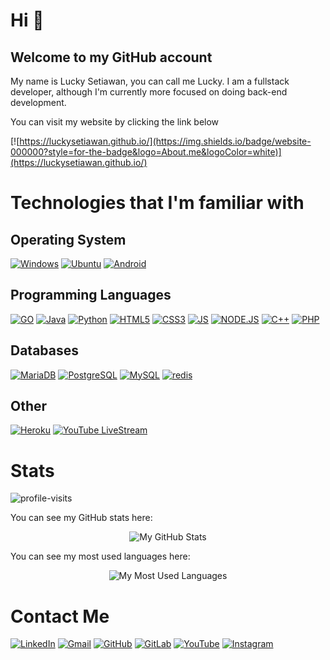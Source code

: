 # Hi 👋
## Welcome to my GitHub account 

My name is Lucky Setiawan, you can call me Lucky. I am a fullstack developer,  although I'm currently more focused on doing back-end development.

You can visit my website by clicking the link below

[![https://luckysetiawan.github.io/](https://img.shields.io/badge/website-000000?style=for-the-badge&logo=About.me&logoColor=white)](https://luckysetiawan.github.io/)

# Technologies that I'm familiar with
## Operating System
[![Windows](https://img.shields.io/badge/Windows-0078D6?style=for-the-badge&logo=windows&logoColor=white)](#)
[![Ubuntu](https://img.shields.io/badge/Ubuntu-E95420?style=for-the-badge&logo=ubuntu&logoColor=white)](#)
[![Android](https://img.shields.io/badge/Android-3DDC84?style=for-the-badge&logo=android&logoColor=white)](#)

## Programming Languages
[![GO](https://img.shields.io/badge/Go-00ADD8?style=for-the-badge&logo=go&logoColor=white)](#)
[![Java](https://img.shields.io/badge/Java-ED8B00?style=for-the-badge&logo=java&logoColor=white)](#)
[![Python](https://img.shields.io/badge/Python-3776AB?style=for-the-badge&logo=python&logoColor=white)](#)
[![HTML5](https://img.shields.io/badge/HTML5-E34F26?style=for-the-badge&logo=html5&logoColor=white)](#)
[![CSS3](https://img.shields.io/badge/CSS3-1572B6?style=for-the-badge&logo=css3&logoColor=white)](#)
[![JS](https://img.shields.io/badge/JavaScript-F7DF1E?style=for-the-badge&logo=javascript&logoColor=black)](#)
[![NODE.JS](https://img.shields.io/badge/Node.js-43853D?style=for-the-badge&logo=node.js&logoColor=white)](#)
[![C++](https://img.shields.io/badge/C%2B%2B-00599C?style=for-the-badge&logo=c%2B%2B&logoColor=white)](#)
[![PHP](https://img.shields.io/badge/PHP-777BB4?style=for-the-badge&logo=php&logoColor=white)](#)


## Databases
[![MariaDB](https://img.shields.io/badge/MariaDB-003545?style=for-the-badge&logo=mariadb&logoColor=white)](#)
[![PostgreSQL](https://img.shields.io/badge/PostgreSQL-316192?style=for-the-badge&logo=postgresql&logoColor=white)](#)
[![MySQL](https://img.shields.io/badge/MySQL-00000F?style=for-the-badge&logo=mysql&logoColor=white)](#)
[![redis](https://img.shields.io/badge/redis-%23DD0031.svg?&style=for-the-badge&logo=redis&logoColor=white)](#)

## Other
[![Heroku](https://img.shields.io/badge/Heroku-430098?style=for-the-badge&logo=heroku&logoColor=white)](#)
[![YouTube LiveStream](https://img.shields.io/badge/YouTube-FF0000?style=for-the-badge&logo=youtube&logoColor=white)](#)

# Stats
![profile-visits](https://api.visitorbadge.io/api/visitors?path=https%3A%2F%2Fgithub.com%2Fluckysetiawan&label=profile-visits&countColor=%2337d67a&style=plastic)

You can see my GitHub stats here:
<center>
    <img src="https://github-readme-stats.vercel.app/api?username=luckysetiawan&hide_border=true&show_icons=true&include_all_commits=true&count_private=true&theme=merko" alt="My GitHub Stats"/>
</center>

You can see my most used languages here:
<center>
    <img src="https://github-readme-stats.vercel.app/api/top-langs/?username=luckysetiawan&hide_border=true&layout=compact&langs_count=10&theme=merko" alt="My Most Used Languages"/>
</center>

# Contact Me
[![LinkedIn](https://img.shields.io/badge/LinkedIn-0077B5?style=for-the-badge&logo=linkedin&logoColor=white)](https://www.linkedin.com/in/luckysetiawan/)
[![Gmail](https://img.shields.io/badge/Gmail-D14836?style=for-the-badge&logo=gmail&logoColor=white)](https://mail.google.com/mail/u/0/?tf=cm&to=luckysetiawan0802@gmail.com)
[![GitHub](https://img.shields.io/badge/GitHub-100000?style=for-the-badge&logo=github&logoColor=white)](https://github.com/luckysetiawan)
[![GitLab](https://img.shields.io/badge/GitLab-330F63?style=for-the-badge&logo=gitlab&logoColor=white)](https://gitlab.com/luckysetiawan)
[![YouTube](https://img.shields.io/badge/YouTube-FF0000?style=for-the-badge&logo=youtube&logoColor=white)](https://www.youtube.com/channel/UCPgbWcItDM9KAaB-d3nupQA)
[![Instagram](https://img.shields.io/badge/Instagram-E4405F?style=for-the-badge&logo=instagram&logoColor=white)](https://www.instagram.com/luckysetia77/)
